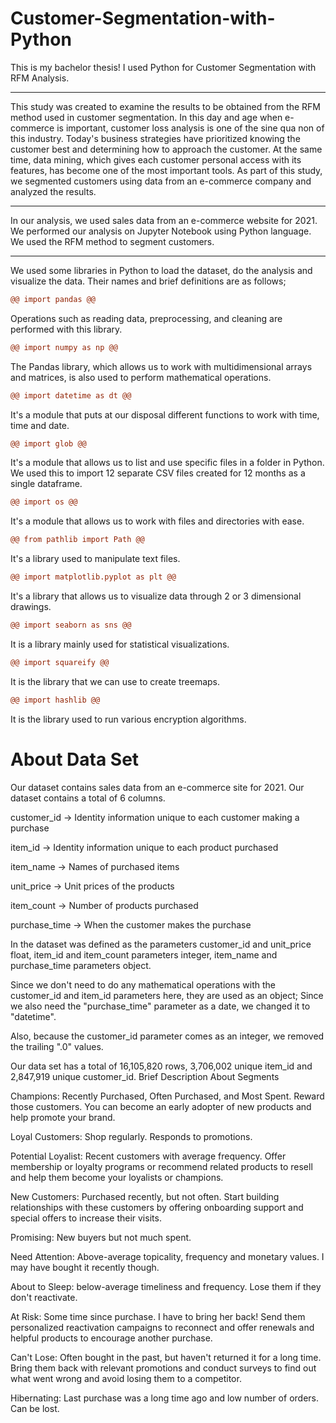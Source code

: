 # Customer-Segmentation-with-Python
This is my bachelor thesis! I used Python for Customer Segmentation with RFM Analysis. 

-----------------------------------------------------------------------------------------------------------------------------------------------------

This study was created to examine the results to be obtained from the RFM method used in customer segmentation. In this day and age when e-commerce is important, customer loss analysis is one of the sine qua non of this industry. Today's business strategies have prioritized knowing the customer best and determining how to approach the customer. At the same time, data mining, which gives each customer personal access with its features, has become one of the most important tools.
As part of this study, we segmented customers using data from an e-commerce company and analyzed the results.

-----------------------------------------------------------------------------------------------------------------------------------------------------
In our analysis, we used sales data from an e-commerce website for 2021.
We performed our analysis on Jupyter Notebook using Python language. We used the RFM method to segment customers.

-----------------------------------------------------------------------------------------------------------------------------------------------------
We used some libraries in Python to load the dataset, do the analysis and visualize the data. Their names and brief definitions are as follows;

```diff
@@ import pandas @@ 
```
Operations such as reading data, preprocessing, and cleaning are performed with this library.
```diff
@@ import numpy as np @@
```
The Pandas library, which allows us to work with multidimensional arrays and matrices, is also used to perform mathematical operations.
```diff
@@ import datetime as dt @@
```
It's a module that puts at our disposal different functions to work with time, time and date.
```diff
@@ import glob @@
```
It's a module that allows us to list and use specific files in a folder in Python. We used this to import 12 separate CSV files created for 12 months as a single dataframe.
```diff
@@ import os @@
```
It's a module that allows us to work with files and directories with ease.
```diff
@@ from pathlib import Path @@
```
It's a library used to manipulate text files.
```diff
@@ import matplotlib.pyplot as plt @@
```
It's a library that allows us to visualize data through 2 or 3 dimensional drawings.
```diff
@@ import seaborn as sns @@
```
It is a library mainly used for statistical visualizations.
```diff
@@ import squareify @@
```
It is the library that we can use to create treemaps.
```diff
@@ import hashlib @@
```
It is the library used to run various encryption algorithms.

# About Data Set

Our dataset contains sales data from an e-commerce site for 2021. Our dataset contains a total of 6 columns.

customer_id → Identity information unique to each customer making a purchase

item_id → Identity information unique to each product purchased

item_name → Names of purchased items

unit_price → Unit prices of the products

item_count → Number of products purchased

purchase_time → When the customer makes the purchase

In the dataset was defined as the parameters customer_id and unit_price float, item_id and item_count parameters integer, item_name and purchase_time parameters object.

Since we don't need to do any mathematical operations with the customer_id and item_id parameters here, they are used as an object; Since we also need the "purchase_time" parameter as a date, we changed it to "datetime".

Also, because the customer_id parameter comes as an integer, we removed the trailing ".0" values.

Our data set has a total of 16,105,820 rows, 3,706,002 unique item_id and 2,847,919 unique customer_id.
Brief Description About Segments

Champions: Recently Purchased, Often Purchased, and Most Spent. Reward those customers. You can become an early adopter of new products and help promote your brand.

Loyal Customers: Shop regularly. Responds to promotions.

Potential Loyalist: Recent customers with average frequency. Offer membership or loyalty programs or recommend related products to resell and help them become your loyalists or champions.

New Customers: Purchased recently, but not often. Start building relationships with these customers by offering onboarding support and special offers to increase their visits.

Promising: New buyers but not much spent.

Need Attention: Above-average topicality, frequency and monetary values. I may have bought it recently though.

About to Sleep: below-average timeliness and frequency. Lose them if they don't reactivate.

At Risk: Some time since purchase. I have to bring her back! Send them personalized reactivation campaigns to reconnect and offer renewals and helpful products to encourage another purchase.

Can't Lose: Often bought in the past, but haven't returned it for a long time. Bring them back with relevant promotions and conduct surveys to find out what went wrong and avoid losing them to a competitor.

Hibernating: Last purchase was a long time ago and low number of orders. Can be lost.
